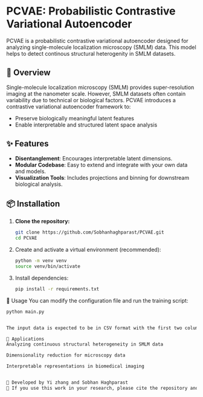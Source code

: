 # PCVAE: Probabilistic Contrastive Variational Autoencoder

PCVAE is a probabilistic contrastive variational autoencoder designed for analyzing single-molecule localization microscopy (SMLM) data. This model helps to detect continous structural heterogenity in SMLM datasets.

## 📌 Overview

Single-molecule localization microscopy (SMLM) provides super-resolution imaging at the nanometer scale. However, SMLM datasets often contain variability due to technical or biological factors. PCVAE introduces a contrastive variational autoencoder framework to:

- Preserve biologically meaningful latent features
- Enable interpretable and structured latent space analysis

## ✨ Features

- **Disentanglement**: Encourages interpretable latent dimensions.
- **Modular Codebase**: Easy to extend and integrate with your own data and models.
- **Visualization Tools**: Includes projections and binning for downstream biological analysis.

## 📦 Installation

1. **Clone the repository:**
   
   ```bash
   git clone https://github.com/Sobhanhaghparast/PCVAE.git
   cd PCVAE
   
2. Create and activate a virtual environment (recommended):

   ```bash
   python -m venv venv
   source venv/bin/activate

3. Install dependencies:

   ```bash
   pip install -r requirements.txt


🚀 Usage
You can modify the configuration file and run the training script:

   ```bash
   python main.py


The input data is expected to be in CSV format with the first two columns representing x and y coordinates. Reconstructed outputs, latent spaces, and labels should be structured accordingly (see /data folder for examples).

🧠 Applications
Analyzing continuous structural heterogeneity in SMLM data

Dimensionality reduction for microscopy data

Interpretable representations in biomedical imaging


🔬 Developed by Yi zhang and Sobhan Haghparast
🧪 If you use this work in your research, please cite the repository and the associated publication when available.
